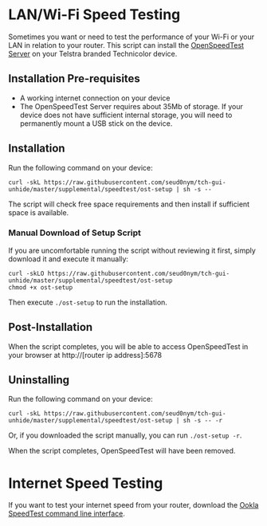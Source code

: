 # LAN/Wi-Fi Speed Testing
Sometimes you want or need to test the performance of your Wi-Fi or your LAN in relation to your router. This script can install the [OpenSpeedTest Server](https://github.com/openspeedtest/Speed-Test) on your Telstra branded Technicolor device.

## Installation Pre-requisites
- A working internet connection on your device
- The OpenSpeedTest Server requires about 35Mb of storage. If your device does not have sufficient internal storage, you will need to permanently mount a USB stick on the device.

## Installation
Run the following command on your device:
```
curl -skL https://raw.githubusercontent.com/seud0nym/tch-gui-unhide/master/supplemental/speedtest/ost-setup | sh -s --
```

The script will check free space requirements and then install if sufficient space is available.

### Manual Download of Setup Script
If you are uncomfortable running the script without reviewing it first, simply download it and execute it manually:
```
curl -skLO https://raw.githubusercontent.com/seud0nym/tch-gui-unhide/master/supplemental/speedtest/ost-setup
chmod +x ost-setup
```
Then execute `./ost-setup` to run the installation.

## Post-Installation
When the script completes, you will be able to access OpenSpeedTest in your browser at http://[router ip address]:5678

## Uninstalling
Run the following command on your device:
```
curl -skL https://raw.githubusercontent.com/seud0nym/tch-gui-unhide/master/supplemental/speedtest/ost-setup | sh -s -- -r
```
Or, if you downloaded the script manually, you can run `./ost-setup -r`.

When the script completes, OpenSpeedTest will have been removed.

# Internet Speed Testing
If you want to test your internet speed from your router, download the [Ookla SpeedTest command line interface](https://www.speedtest.net/apps/cli).
